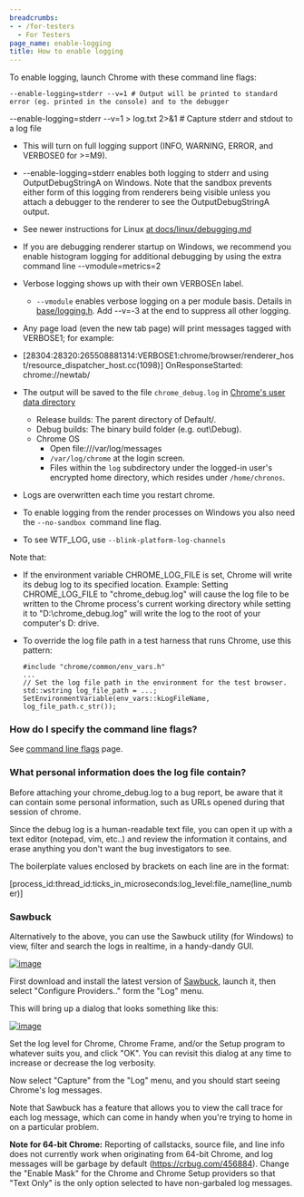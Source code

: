 ```yaml
---
breadcrumbs:
- - /for-testers
  - For Testers
page_name: enable-logging
title: How to enable logging
---
```


To enable logging, launch Chrome with these command line flags:

`--enable-logging=stderr --v=1 # Output will be printed to standard error (eg.
printed in the console) and to the debugger`

--enable-logging=stderr --v=1 &gt; log.txt 2&gt;&1 # Capture stderr and stdout
to a log file

*   This will turn on full logging support (INFO, WARNING, ERROR, and
            VERBOSE0 for &gt;=M9).
*   --enable-logging=stderr enables both logging to stderr and using
            OutputDebugStringA on Windows. Note that the sandbox prevents either
            form of this logging from renderers being visible unless you attach
            a debugger to the renderer to see the OutputDebugStringA output.
*   See newer instructions for Linux [at
            docs/linux/debugging.md](https://chromium.googlesource.com/chromium/src/+/lkgr/docs/linux/debugging.md#logging)
*   If you are debugging renderer startup on Windows, we recommend you
            enable histogram logging for additional debugging by using the extra
            command line --vmodule=metrics=2
*   Verbose logging shows up with their own VERBOSEn label.
    *   `--vmodule` enables verbose logging on a per module basis.
                Details in
                [base/logging.h](https://chromium.googlesource.com/chromium/src/+/HEAD/base/logging.h).
                Add --v=-3 at the end to suppress all other logging.
*   Any page load (even the new tab page) will print messages tagged
            with VERBOSE1; for example:
*   \[28304:28320:265508881314:VERBOSE1:chrome/browser/renderer_host/resource_dispatcher_host.cc(1098)\]
            OnResponseStarted: chrome://newtab/
*   The output will be saved to the file `chrome_debug.log` in [Chrome's
            user data directory](/user-experience/user-data-directory)
    *   Release builds: The parent directory of Default/.
    *   Debug builds: The binary build folder (e.g. out\\Debug).
    *   Chrome OS
        *   Open file:///var/log/messages
        *   `/var/log/chrome` at the login screen.
        *   Files within the `log` subdirectory under the logged-in
                    user's encrypted home directory, which resides under
                    `/home/chronos`.
*   Logs are overwritten each time you restart chrome.
*   To enable logging from the render processes on Windows you also need
            the `--no-sandbox `command line flag.

*   To see WTF_LOG, use `--blink-platform-log-channels`

Note that:

*   If the environment variable CHROME_LOG_FILE is set, Chrome will
            write its debug log to its specified location. Example: Setting
            CHROME_LOG_FILE to "chrome_debug.log" will cause the log file to be
            written to the Chrome process's current working directory while
            setting it to "D:\\chrome_debug.log" will write the log to the root
            of your computer's D: drive.
*   To override the log file path in a test harness that runs Chrome,
            use this pattern:

    ```none
    #include "chrome/common/env_vars.h"
    ...
    // Set the log file path in the environment for the test browser.
    std::wstring log_file_path = ...;
    SetEnvironmentVariable(env_vars::kLogFileName, log_file_path.c_str());
    ```

### How do I specify the command line flags?

See [command line flags](/developers/how-tos/run-chromium-with-flags) page.

### What personal information does the log file contain?

Before attaching your chrome_debug.log to a bug report, be aware that it can
contain some personal information, such as URLs opened during that session of
chrome.

Since the debug log is a human-readable text file, you can open it up with a
text editor (notepad, vim, etc..) and review the information it contains, and
erase anything you don't want the bug investigators to see.

The boilerplate values enclosed by brackets on each line are in the format:

\[process_id:thread_id:ticks_in_microseconds:log_level:file_name(line_number)\]

### Sawbuck

Alternatively to the above, you can use the Sawbuck utility (for Windows) to
view, filter and search the logs in realtime, in a handy-dandy GUI.

[<img alt="image"
src="https://sawbuck.googlecode.com/files/Sawbuck_screenshot.png">](https://sawbuck.googlecode.com/files/Sawbuck_screenshot.png)

First download and install the latest version of
[Sawbuck](https://github.com/google/sawbuck/releases/latest), launch it, then
select "Configure Providers.." form the "Log" menu.

This will bring up a dialog that looks something like this:

[<img alt="image" src="/for-testers/enable-logging/configure%20providers.png">
](/for-testers/enable-logging/configure%20providers.png)

Set the log level for Chrome, Chrome Frame, and/or the Setup program to whatever
suits you, and click "OK". You can revisit this dialog at any time to increase
or decrease the log verbosity.

Now select "Capture" from the "Log" menu, and you should start seeing Chrome's
log messages.

Note that Sawbuck has a feature that allows you to view the call trace for each
log message, which can come in handy when you're trying to home in on a
particular problem.

**Note for 64-bit Chrome:** Reporting of callstacks, source file, and line info
does not currently work when originating from 64-bit Chrome, and log messages
will be garbage by default (<https://crbug.com/456884>). Change the "Enable
Mask" for the Chrome and Chrome Setup providers so that "Text Only" is the only
option selected to have non-garbaled log messages.